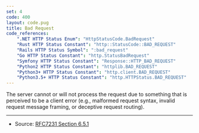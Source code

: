 ```yaml
---
set: 4
code: 400
layout: code.pug
title: Bad Request
code_references:
    ".NET HTTP Status Enum": "HttpStatusCode.BadRequest"
    "Rust HTTP Status Constant": "http::StatusCode::BAD_REQUEST"
    "Rails HTTP Status Symbol": ":bad_request"
    "Go HTTP Status Constant": "http.StatusBadRequest"
    "Symfony HTTP Status Constant": "Response::HTTP_BAD_REQUEST"
    "Python2 HTTP Status Constant": "httplib.BAD_REQUEST"
    "Python3+ HTTP Status Constant": "http.client.BAD_REQUEST"
    "Python3.5+ HTTP Status Constant": "http.HTTPStatus.BAD_REQUEST"
---
```


The server cannot or will not process the request due to something that is perceived to be a client error (e.g., malformed request syntax, invalid request message framing, or deceptive request routing).

---

* Source: [RFC7231 Section 6.5.1][1]

[1]: <https://tools.ietf.org/html/rfc7231#section-6.5.1>
